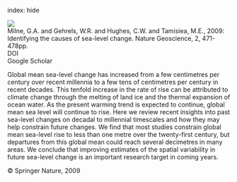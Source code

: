 index: hide

<div class="Citation">
    <div class="Citation-thumb CitationThumb-linked"  data-href="https://doi.org/10.1038/ngeo544">
      <img src="https://static.claimspace.cloud/climate-study-static/refs/thumbs/13/Milne_et_al_2009-thumb.png" />
    </div>

  <div class="Citation-body">
    <div class="Citation-text">Milne, G.A. and Gehrels, W.R. and Hughes, C.W. and Tamisiea, M.E., 2009: Identifying the causes of sea-level change. <span class="Article-journal">Nature Geoscience, </span><span class="Article-volume">2, </span>471-478pp.</div>
    <div class="Citation-links">
      <div class="CitationLink" data-href="https://doi.org/10.1038/ngeo544">
        <div class="CitationLink-icon CitationLink-Doi"></div>
        <div class="CitationLink-text">DOI</div>
      </div>
      <div class="CitationLink" data-href="https://scholar.google.com/scholar?q=10.1038/ngeo544">
        <div class="CitationLink-icon CitationLink-Scholar"></div>
        <div class="CitationLink-text">Google Scholar</div>
      </div>
    </div>
  </div>
</div>

Global mean sea-level change has increased from a few centimetres per century over recent millennia to a few tens of centimetres per century in recent decades. This tenfold increase in the rate of rise can be attributed to climate change through the melting of land ice and the thermal expansion of ocean water. As the present warming trend is expected to continue, global mean sea level will continue to rise. Here we review recent insights into past sea-level changes on decadal to millennial timescales and how they may help constrain future changes. We find that most studies constrain global mean sea-level rise to less than one metre over the twenty-first century, but departures from this global mean could reach several decimetres in many areas. We conclude that improving estimates of the spatial variability in future sea-level change is an important research target in coming years.

<div class="Citation-copy">
&copy; Springer Nature, 2009
</div>